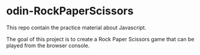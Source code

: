 # odin-RockPaperScissors

This repo contain the practice material about Javascript.

The goal of this project is to create a Rock Paper Scissors game that can be played from the browser console.
